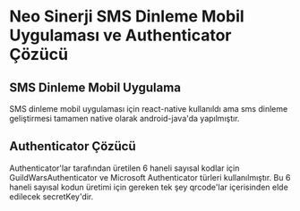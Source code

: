 # Neo Sinerji SMS Dinleme Mobil Uygulaması ve Authenticator Çözücü
## SMS Dinleme Mobil Uygulama
SMS dinleme mobil uygulaması için react-native kullanıldı ama sms dinleme geliştirmesi tamamen native olarak android-java'da yapılmıştır.
## Authenticator Çözücü
Authenticator'lar tarafından üretilen 6 haneli sayısal kodlar için GuildWarsAuthenticator ve Microsoft Authenticator türleri kullanılmıştır. Bu 6 haneli sayısal kodun üretimi için gereken tek şey qrcode'lar içerisinden elde edilecek secretKey'dir.
